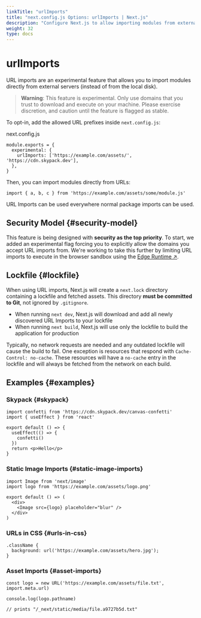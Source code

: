 ```yaml
---
linkTitle: "urlImports"
title: "next.config.js Options: urlImports | Next.js"
description: "Configure Next.js to allow importing modules from external URLs (experimental)."
weight: 32
type: docs
---
```


# urlImports

URL imports are an experimental feature that allows you to import modules directly from external servers (instead of from the local disk).

> **Warning**: This feature is experimental. Only use domains that you trust to download and execute on your machine. Please exercise
> discretion, and caution until the feature is flagged as stable.
> 

To opt-in, add the allowed URL prefixes inside `next.config.js`:


next.config.js
```
module.exports = {
  experimental: {
    urlImports: ['https://example.com/assets/', 'https://cdn.skypack.dev'],
  },
}
```

Then, you can import modules directly from URLs:

```
import { a, b, c } from 'https://example.com/assets/some/module.js'
```

URL Imports can be used everywhere normal package imports can be used.

## Security Model {#security-model}

This feature is being designed with **security as the top priority**. To start, we added an experimental flag forcing you to explicitly allow the domains you accept URL imports from. We're working to take this further by limiting URL imports to execute in the browser sandbox using the [Edge Runtime ↗](https://nextjs.org/docs/app/api-reference/edge.html).

## Lockfile {#lockfile}

When using URL imports, Next.js will create a `next.lock` directory containing a lockfile and fetched assets.
This directory **must be committed to Git**, not ignored by `.gitignore`.

- When running `next dev`, Next.js will download and add all newly discovered URL Imports to your lockfile
- When running `next build`, Next.js will use only the lockfile to build the application for production

Typically, no network requests are needed and any outdated lockfile will cause the build to fail.
One exception is resources that respond with `Cache-Control: no-cache`.
These resources will have a `no-cache` entry in the lockfile and will always be fetched from the network on each build.

## Examples {#examples}

### Skypack {#skypack}

```
import confetti from 'https://cdn.skypack.dev/canvas-confetti'
import { useEffect } from 'react'
 
export default () => {
  useEffect(() => {
    confetti()
  })
  return <p>Hello</p>
}
```

### Static Image Imports {#static-image-imports}

```
import Image from 'next/image'
import logo from 'https://example.com/assets/logo.png'
 
export default () => (
  <div>
    <Image src={logo} placeholder="blur" />
  </div>
)
```

### URLs in CSS {#urls-in-css}

```
.className {
  background: url('https://example.com/assets/hero.jpg');
}
```

### Asset Imports {#asset-imports}

```
const logo = new URL('https://example.com/assets/file.txt', import.meta.url)
 
console.log(logo.pathname)
 
// prints "/_next/static/media/file.a9727b5d.txt"
```
